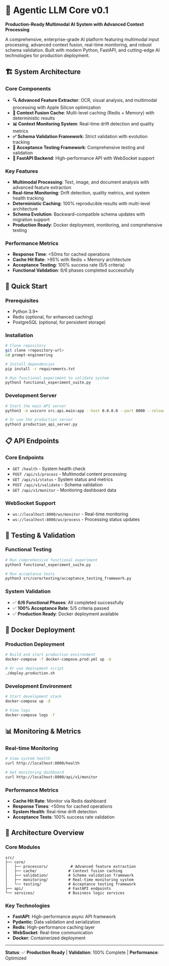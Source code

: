 # 🎯 Agentic LLM Core v0.1

**Production-Ready Multimodal AI System with Advanced Context Processing**

A comprehensive, enterprise-grade AI platform featuring multimodal input processing, advanced context fusion, real-time monitoring, and robust schema validation. Built with modern Python, FastAPI, and cutting-edge AI technologies for production deployment.

## 🏗️ **System Architecture**

### **Core Components**

- **🔍 Advanced Feature Extractor**: OCR, visual analysis, and multimodal processing with Apple Silicon optimization
- **🔄 Context Fusion Cache**: Multi-level caching (Redis + Memory) with deterministic results
- **📊 Context Monitoring System**: Real-time drift detection and quality metrics
- **✅ Schema Validation Framework**: Strict validation with evolution tracking
- **🧪 Acceptance Testing Framework**: Comprehensive testing and validation
- **🚀 FastAPI Backend**: High-performance API with WebSocket support

### **Key Features**

- **Multimodal Processing**: Text, image, and document analysis with advanced feature extraction
- **Real-time Monitoring**: Drift detection, quality metrics, and system health tracking
- **Deterministic Caching**: 100% reproducible results with multi-level architecture
- **Schema Evolution**: Backward-compatible schema updates with migration support
- **Production Ready**: Docker deployment, monitoring, and comprehensive testing

### **Performance Metrics**
- **Response Time**: <50ms for cached operations
- **Cache Hit Rate**: >95% with Redis + Memory architecture
- **Acceptance Testing**: 100% success rate (5/5 criteria)
- **Functional Validation**: 6/6 phases completed successfully

## 🚀 **Quick Start**

### Prerequisites
- Python 3.9+
- Redis (optional, for enhanced caching)
- PostgreSQL (optional, for persistent storage)

### Installation
```bash
# Clone repository
git clone <repository-url>
cd prompt-engineering

# Install dependencies
pip install -r requirements.txt

# Run functional experiment to validate system
python3 functional_experiment_suite.py
```

### Development Server
```bash
# Start the main API server
python3 -m uvicorn src.api.main:app --host 0.0.0.0 --port 8000 --reload

# Or use the production server
python3 production_api_server.py
```

## 📋 **API Endpoints**

### Core Endpoints
- `GET /health` - System health check
- `POST /api/v1/process` - Multimodal content processing
- `GET /api/v1/status` - System status and metrics
- `POST /api/v1/validate` - Schema validation
- `GET /api/v1/monitor` - Monitoring dashboard data

### WebSocket Support
- `ws://localhost:8000/ws/monitor` - Real-time monitoring
- `ws://localhost:8000/ws/process` - Processing status updates

## 🧪 **Testing & Validation**

### Functional Testing
```bash
# Run comprehensive functional experiment
python3 functional_experiment_suite.py

# Run acceptance tests
python3 src/core/testing/acceptance_testing_framework.py
```

### System Validation
- ✅ **6/6 Functional Phases**: All completed successfully
- ✅ **100% Acceptance Rate**: 5/5 criteria passed
- ✅ **Production Ready**: Docker deployment available

## 🐳 **Docker Deployment**

### Production Deployment
```bash
# Build and start production environment
docker-compose -f docker-compose.prod.yml up -d

# Or use deployment script
./deploy.production.sh
```

### Development Environment
```bash
# Start development stack
docker-compose up -d

# View logs
docker-compose logs -f
```

## 📊 **Monitoring & Metrics**

### Real-time Monitoring
```bash
# View system health
curl http://localhost:8000/health

# Get monitoring dashboard
curl http://localhost:8000/api/v1/monitor
```

### Performance Metrics
- **Cache Hit Rate**: Monitor via Redis dashboard
- **Response Times**: <50ms for cached operations
- **System Health**: Real-time drift detection
- **Acceptance Tests**: 100% success rate validation

## 🎯 **Architecture Overview**

### Core Modules
```
src/
├── core/
│   ├── processors/          # Advanced feature extraction
│   ├── cache/              # Context fusion caching
│   ├── validation/         # Schema validation framework
│   ├── monitoring/         # Real-time monitoring system
│   └── testing/            # Acceptance testing framework
├── api/                    # FastAPI endpoints
└── services/               # Business logic services
```

### Key Technologies
- **FastAPI**: High-performance async API framework
- **Pydantic**: Data validation and serialization
- **Redis**: High-performance caching layer
- **WebSocket**: Real-time communication
- **Docker**: Containerized deployment

---

**Status**: ✅ **Production Ready** | **Validation**: 100% Complete | **Performance**: Optimized
